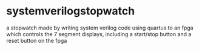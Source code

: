 # systemverilogstopwatch
a stopwatch made by writing system verilog code using quartus to an fpga which controls the 7 segment displays, including a start/stop button and a reset button on the fpga

